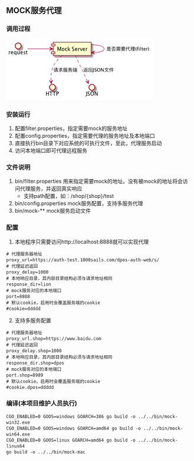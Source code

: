 ## MOCK服务代理

### 调用过程
![请求过程](uml/请求过程.png)
<div style="display: none;"> 
@startuml uml/请求过程.png
request -> [Mock Server] 
[Mock Server] -> [Mock Server] : 是否需要代理(filter)
[Mock Server] ..> HTTP : 请求服务端
[Mock Server] ..> JSON : 返回JSON文件
@enduml
</div>

### 安装运行
1. 配置filter.properties，指定需要mock的服务地址
2. 配置config.properties，指定需要代理的服务地址及本地端口
3. 直接执行bin目录下对应系统的可执行文件，至此，代理服务启动
4. 访问本地端口即可代理远程服务

### 文件说明
1. bin/filter.properties 用来指定需要mock的地址。没有被mock的地址将会访问代理服务，并返回真实响应
    - 支持path配置，如：/shop/{shop}/test
2. bin/config.properties mock服务配置，支持多服务代理
3. bin/mock-** mock服务启动文件

### 配置
1. 本地程序只需要访问http://localhost:8888就可以实现代理
````
# 代理服务器地址
proxy_url=https://auth-test.1000sails.com/dpos-auth-web/s/
# 代理延迟返回
proxy_delay=1000
# 本地响应目录，其内部目录结构必须与请求地址相同
response_dir=lion
# mock服务对应的本地端口
port=8888
# 默认cookie，启用时会覆盖服务端的cookie
#cookie=ddddd
````

2. 支持多服务配置
````
# 代理服务器地址
proxy_url.shop=https://www.baidu.com
# 代理延迟返回
proxy_delay.shop=1000
# 本地响应目录，其内部目录结构必须与请求地址相同
response_dir.shop=dpos
# mock服务对应的本地端口
port.shop=8989
# 默认cookie，启用时会覆盖服务端的cookie
#cookie.dpos=ddddd
````

### 编译(本项目维护人员执行)
````
CGO_ENABLED=0 GOOS=windows GOARCH=386 go build -o ../../bin/mock-win32.exe 
CGO_ENABLED=0 GOOS=windows GOARCH=amd64 go build -o ../../bin/mock-win64.exe
CGO_ENABLED=0 GOOS=linux GOARCH=amd64 go build -o ../../bin/mock-linux64 
go build -o ../../bin/mock-mac
````